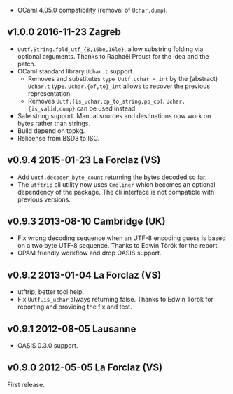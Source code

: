 
- OCaml 4.05.0 compatibility (removal of `Uchar.dump`).

v1.0.0 2016-11-23 Zagreb
------------------------

- `Uutf.String.fold_utf_{8,16be,16le}`, allow substring folding via
  optional arguments. Thanks to Raphaël Proust for the idea and the
  patch.
- OCaml standard library `Uchar.t` support.
  - Removes and substitutes `type Uutf.uchar = int` by the (abstract)
    `Uchar.t` type. `Uchar.{of,to}_int` allows to recover the previous
    representation.
  - Removes `Uutf.{is_uchar,cp_to_string,pp_cp}`. `Uchar.{is_valid,dump}`
    can be used instead.
- Safe string support. Manual sources and destinations now work on bytes
  rather than strings.
- Build depend on topkg.
- Relicense from BSD3 to ISC.

v0.9.4 2015-01-23 La Forclaz (VS)
---------------------------------

- Add `Uutf.decoder_byte_count` returning the bytes decoded so far.
- The `utftrip` cli utility now uses `Cmdliner` which becomes an
  optional dependency of the package. The cli interface is not
  compatible with previous versions.

v0.9.3 2013-08-10 Cambridge (UK)
--------------------------------

- Fix wrong decoding sequence when an UTF-8 encoding guess is based on
  a two byte UTF-8 sequence. Thanks to Edwin Török for the report.
- OPAM friendly workflow and drop OASIS support.

v0.9.2 2013-01-04 La Forclaz (VS)
---------------------------------

- utftrip, better tool help.
- Fix `Uutf.is_uchar` always returning false. Thanks to Edwin Török 
  for reporting and providing the fix and test.

v0.9.1 2012-08-05 Lausanne
--------------------------

- OASIS 0.3.0 support.

v0.9.0 2012-05-05 La Forclaz (VS)
---------------------------------

First release.
